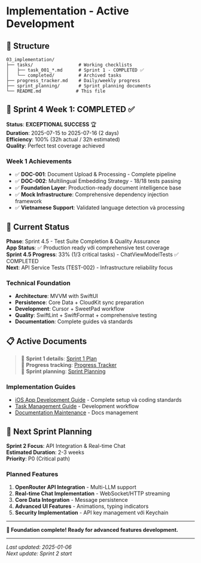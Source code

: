 # Implementation - Active Development

## 📁 **Structure**
```
03_implementation/
├── tasks/                 # Working checklists
│   ├── task_001_*.md      # Sprint 1 - COMPLETED ✅
│   └── completed/         # Archived tasks
├── progress_tracker.md    # Daily/weekly progress
├── sprint_planning/       # Sprint planning documents
└── README.md             # This file
```

## 🎯 **Sprint 4 Week 1: COMPLETED** ✅

**Status**: **EXCEPTIONAL SUCCESS** 🏆  
**Duration**: 2025-07-15 to 2025-07-16 (2 days)  
**Efficiency**: 100% (32h actual / 32h estimated)  
**Quality**: Perfect test coverage achieved  

### **Week 1 Achievements**
- ✅ **DOC-001**: Document Upload & Processing - Complete pipeline
- ✅ **DOC-002**: Multilingual Embedding Strategy - 18/18 tests passing
- ✅ **Foundation Layer**: Production-ready document intelligence base
- ✅ **Mock Infrastructure**: Comprehensive dependency injection framework
- ✅ **Vietnamese Support**: Validated language detection và processing

## 🚀 **Current Status**

**Phase**: Sprint 4.5 - Test Suite Completion & Quality Assurance  
**App Status**: ✅ Production ready với comprehensive test coverage  
**Sprint 4.5 Progress**: 33% (1/3 critical tasks) - ChatViewModelTests ✅ COMPLETED  
**Next**: API Service Tests (TEST-002) - Infrastructure reliability focus  

### **Technical Foundation**
- **Architecture**: MVVM with SwiftUI
- **Persistence**: Core Data + CloudKit sync preparation
- **Development**: Cursor + SweetPad workflow
- **Quality**: SwiftLint + SwiftFormat + comprehensive testing
- **Documentation**: Complete guides và standards

## 📋 **Active Documents**

> 📖 **Sprint 1 details**: [Sprint 1 Plan](sprint_planning/sprint_01_plan.md)  
> 📖 **Progress tracking**: [Progress Tracker](progress_tracker.md)  
> 📖 **Sprint planning**: [Sprint Planning](sprint_planning/)

### **Implementation Guides**
- [iOS App Development Guide](../00_guides/ios_app_development_guide.md) - Complete setup và coding standards
- [Task Management Guide](../00_guides/task_management_guide.md) - Development workflow
- [Documentation Maintenance](../00_guides/documentation_maintenance_guide.md) - Docs management

## 🔄 **Next Sprint Planning**

**Sprint 2 Focus**: API Integration & Real-time Chat  
**Estimated Duration**: 2-3 weeks  
**Priority**: P0 (Critical path)  

### **Planned Features**
1. **OpenRouter API Integration** - Multi-LLM support
2. **Real-time Chat Implementation** - WebSocket/HTTP streaming
3. **Core Data Integration** - Message persistence
4. **Advanced UI Features** - Animations, typing indicators
5. **Security Implementation** - API key management với Keychain

---

**🎉 Foundation complete! Ready for advanced features development.**

---
*Last updated: 2025-01-06*  
*Next update: Sprint 2 start* 